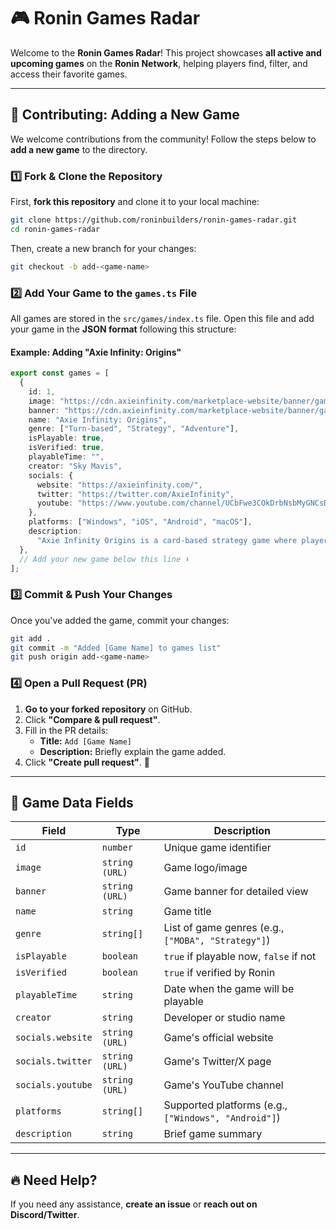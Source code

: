 # 🎮 Ronin Games Radar

Welcome to the **Ronin Games Radar**! This project showcases **all active and upcoming games** on the **Ronin Network**, helping players find, filter, and access their favorite games.

---

## 🚀 Contributing: Adding a New Game

We welcome contributions from the community! Follow the steps below to **add a new game** to the directory.

### **1️⃣ Fork & Clone the Repository**
First, **fork this repository** and clone it to your local machine:

```sh
git clone https://github.com/roninbuilders/ronin-games-radar.git
cd ronin-games-radar
```

Then, create a new branch for your changes:
```sh
git checkout -b add-<game-name>
```

### **2️⃣ Add Your Game to the `games.ts` File**
All games are stored in the `src/games/index.ts` file. Open this file and add your game in the **JSON format** following this structure:

#### **Example: Adding "Axie Infinity: Origins"**
```ts
export const games = [
  {
    id: 1,
    image: "https://cdn.axieinfinity.com/marketplace-website/banner/game/origins-game.png",
    banner: "https://cdn.axieinfinity.com/marketplace-website/banner/game/origins-banner-key-art.png",
    name: "Axie Infinity: Origins",
    genre: ["Turn-based", "Strategy", "Adventure"],
    isPlayable: true,
    isVerified: true,
    playableTime: "",
    creator: "Sky Mavis",
    socials: {
      website: "https://axieinfinity.com/",
      twitter: "https://twitter.com/AxieInfinity",
      youtube: "https://www.youtube.com/channel/UCbFwe3COkDrbNsbMyGNCsDg",
    },
    platforms: ["Windows", "iOS", "Android", "macOS"],
    description:
      "Axie Infinity Origins is a card-based strategy game where players collect, own, and use an infinite variety of creatures called Axies to battle. Players can take down evil Chimeras in the Adventure mode or challenge other players in the Arena to reach the top of the Leaderboard.",
  },
  // Add your new game below this line ⬇
];
```

### **3️⃣ Commit & Push Your Changes**
Once you've added the game, commit your changes:
```sh
git add .
git commit -m "Added [Game Name] to games list"
git push origin add-<game-name>
```

### **4️⃣ Open a Pull Request (PR)**
1. **Go to your forked repository** on GitHub.  
2. Click **"Compare & pull request"**.  
3. Fill in the PR details:
   - **Title:** `Add [Game Name]`
   - **Description:** Briefly explain the game added.
4. Click **"Create pull request"**. 🎉

---

## 📜 Game Data Fields
| Field | Type | Description |
|--------|------|------------|
| `id` | `number` | Unique game identifier |
| `image` | `string (URL)` | Game logo/image |
| `banner` | `string (URL)` | Game banner for detailed view |
| `name` | `string` | Game title |
| `genre` | `string[]` | List of game genres (e.g., `["MOBA", "Strategy"]`) |
| `isPlayable` | `boolean` | `true` if playable now, `false` if not |
| `isVerified` | `boolean` | `true` if verified by Ronin |
| `playableTime` | `string` | Date when the game will be playable |
| `creator` | `string` | Developer or studio name |
| `socials.website` | `string (URL)` | Game's official website |
| `socials.twitter` | `string (URL)` | Game's Twitter/X page |
| `socials.youtube` | `string (URL)` | Game's YouTube channel |
| `platforms` | `string[]` | Supported platforms (e.g., `["Windows", "Android"]`) |
| `description` | `string` | Brief game summary |

---

## 🔥 Need Help?
If you need any assistance, **create an issue** or **reach out on Discord/Twitter**.